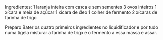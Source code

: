 Ingredientes:
  1 laranja inteira com casca e sem sementes
  3 ovos inteiros
  1 xícara e meia de açúcar
  1 xícara de óleo
  1 colher de fermento
  2 xícaras de farinha de trigo

Preparo
  Bater os quatro primeiros ingredientes no liquidificador e por tudo numa tigela misturar a farinha de trigo e o fermento a essa massa e assar.
